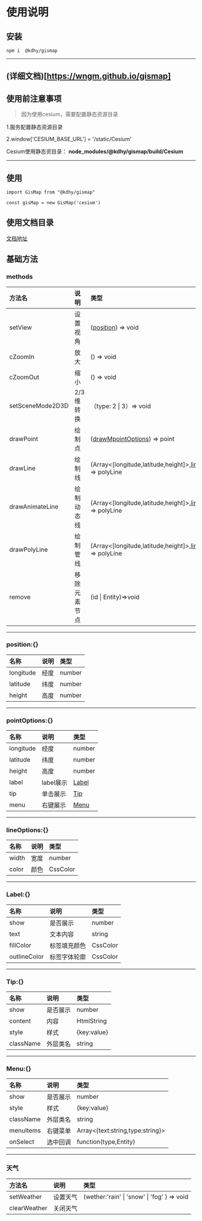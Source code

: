 # 使用说明

## 安装
```
npm i  @kdhy/gismap
```
--------


## (详细文档)[https://wngm.github.io/gismap]

## 使用前注意事项
> 因为使用cesium，需要配置静态资源目录

1.服务配置静态资源目录 

2.window['CESIUM_BASE_URL'] = '/static/Cesium'

Cesium使用静态资目录： **node_modules/@kdhy/gismap/build/Cesium**


--------

## 使用
```
import GisMap from "@kdhy/gismap"

const gisMap = new GisMap('cesium')
```

## 使用文档目录
[文档地址](https://wngm.github.io/gismap/)


## 基础方法

### methods

| 方法名           | 说明         | 类型                                                                         |
| :--------------- | :----------- | :--------------------------------------------------------------------------- |
| setView          | 设置视角     | ([position](#position)) => void                                              |
| cZoomIn          | 放大         | () => void                                                                   |
| cZoomOut         | 缩小         | () => void                                                                   |
| setSceneMode2D3D | 2/3维转换    | （type: 2 \| 3）=> void                                                      |
| drawPoint        | 绘制点       | ([drawMpointOptions](#pointOptions)) => point                                |
| drawLine         | 绘制线       | (Array<[longitude,latitude,height]>,[lineOptions](#lineOptions)) => polyLine |
| drawAnimateLine  | 绘制动态线   | (Array<[longitude,latitude,height]>,[lineOptions](#lineOptions)) => polyLine |
| drawPolyLine     | 绘制管线     | (Array<[longitude,latitude,height]>,[lineOptions](#lineOptions)) => polyLine |
| remove           | 移除元素节点 | (id \| Entity)=>void                                                         |

-----------------------------

### <div id="position">position:{}</div> 

| 名称      | 说明 | 类型   |
| :-------- | :--- | :----- |
| longitude | 经度 | number |
| latitude  | 纬度 | number |
| height    | 高度 | number |

-----------------------------

### <div id="pointOptions">pointOptions:{}</div> 

| 名称      | 说明      | 类型            |
| :-------- | :-------- | :-------------- |
| longitude | 经度      | number          |
| latitude  | 纬度      | number          |
| height    | 高度      | number          |
| label     | label展示 | [Label](#label) |
| tip       | 单击展示  | [Tip](#tip)     |
| menu      | 右键展示  | [Menu](#menu)   |

-----------------------------

### <div id="lineOptions">lineOptions:{}</div> 

| 名称  | 说明 | 类型     |
| :---- | :--- | :------- |
| width | 宽度 | number   |
| color | 颜色 | CssColor |

-----------------------------

### <div id="label">Label:{}</div> 

| 名称         | 说明         | 类型     |
| :----------- | :----------- | :------- |
| show         | 是否展示     | number   |
| text         | 文本内容     | string   |
| fillColor    | 标签填充颜色 | CssColor |
| outlineColor | 标签字体轮廓 | CssColor |

--------------------------------

### <div id="tip">Tip:{}</div> 

| 名称      | 说明     | 类型        |
| :-------- | :------- | :---------- |
| show      | 是否展示 | number      |
| content   | 内容     | HtmlString  |
| style     | 样式     | {key:value} |
| className | 外层类名 | string      |

--------------------------------


### <div id="menu">Menu:{}</div> 

| 名称      | 说明     | 类型                             |
| :-------- | :------- | :------------------------------- |
| show      | 是否展示 | number                           |
| style     | 样式     | {key:value}                      |
| className | 外层类名 | string                           |
| menuItems | 右键菜单 | Array<{text:string,type:string}> |
| onSelect  | 选中回调 | function(type,Entity)            |


--------------------------------

### 天气
| 方法名       | 说明     | 类型                                         |
| :----------- | :------- | :------------------------------------------- |
| setWeather   | 设置天气 | (wether:'rain' \| 'snow' \| 'fog'  ) => void |
| clearWeather | 关闭天气 |                                              |


